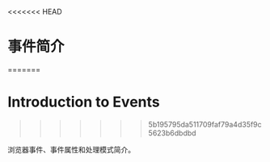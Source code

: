 <<<<<<< HEAD
# 事件简介
=======
# Introduction to Events
>>>>>>> 5b195795da511709faf79a4d35f9c5623b6dbdbd

浏览器事件、事件属性和处理模式简介。
